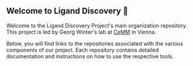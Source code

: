 ## Welcome to Ligand Discovery 👋
Welcome to the Ligand Discovery Project's main organization repository. This project is led by Georg Winter's lab at [CeMM](https://cemm.at) in Vienna.

Below, you will find links to the repositories associated with the various components of our project. Each repository contains detailed documentation and instructions on how to use the respective tools.


